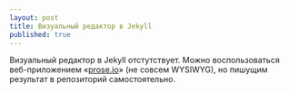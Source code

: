 ```yaml
---
layout: post
title: Визуальный редактор в Jekyll
published: true
---
```



Визуальный редактор в Jekyll отстутствует.
Можно воспользоваться веб-приложением «[prose.io](http://prose.io)» (не совсем WYSIWYG), но пишущим результат в репозиторий самостоятельно.
